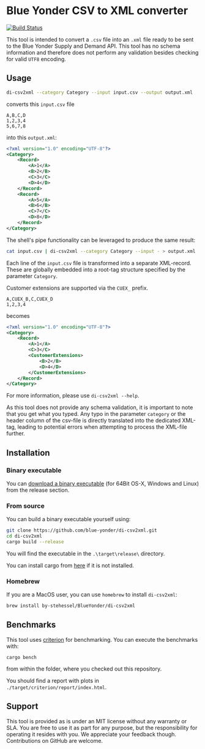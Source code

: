 # Blue Yonder CSV to XML converter

[![Build Status](https://travis-ci.org/blue-yonder/di-csv2xml.svg?branch=master)](https://travis-ci.org/blue-yonder/di-csv2xml)

This tool is intended to convert a `.csv` file into an `.xml` file ready to be sent to the
Blue Yonder Supply and Demand API. This tool has no schema information and therefore does not
perform any validation besides checking for valid `UTF8` encoding.

## Usage

```bash
di-csv2xml --category Category --input input.csv --output output.xml
```

converts this `input.csv` file

```csv
A,B,C,D
1,2,3,4
5,6,7,8
```

into this `output.xml`:

```xml
<?xml version="1.0" encoding="UTF-8"?>
<Category>
    <Record>
        <A>1</A>
        <B>2</B>
        <C>3</C>
        <D>4</D>
    </Record>
    <Record>
        <A>5</A>
        <B>6</B>
        <C>7</C>
        <D>8</D>
    </Record>
</Category>
```

The shell's pipe functionality can be leveraged to produce the same result:

```bash
cat input.csv | di-csv2xml --category Category --input - > output.xml
```

Each line of the `input.csv` file is transformed into a separate XML-record. These are globally
embedded into a root-tag structure specified by the parameter `Category`.

Customer extensions are supported via the `CUEX_` prefix.

```csv
A,CUEX_B,C,CUEX_D
1,2,3,4
```

becomes

```xml
<?xml version="1.0" encoding="UTF-8"?>
<Category>
    <Record>
        <A>1</A>
        <C>3</C>
        <CustomerExtensions>
            <B>2</B>
            <D>4</D>
        </CustomerExtensions>
    </Record>
</Category>
```

For more information, please use `di-csv2xml --help`.

As this tool does not provide any schema validation, it is important to note that you get what you typed.
Any typo in the parameter `category` or the header column of the csv-file is directly translated into the
dedicated XML-tag, leading to potential errors when attempting to process the XML-file further.

## Installation

### Binary executable

You can [download a binary executable](https://github.com/blue-yonder/di-csv2xml/releases) (for
64Bit OS-X, Windows and Linux) from the release section.

### From source

You can build a binary executable yourself using:

```bash
git clone https://github.com/blue-yonder/di-csv2xml.git
cd di-csv2xml
cargo build --release
```

You will find the executable in the `.\target\release\` directory.

You can install cargo from [here](https://rustup.rs) if it is not installed.

### Homebrew

If you are a MacOS user, you can use `homebrew` to install `di-csv2xml`:

```bash
brew install by-stehessel/BlueYonder/di-csv2xml
```

## Benchmarks

This tool uses [criterion](https://github.com/bheisler/criterion.rs) for benchmarking. You can execute the benchmarks with:

```shell
cargo bench
```

from within the folder, where you checked out this repository.

You should find a report with plots in `./target/criterion/report/index.html`.

## Support

This tool is provided as is under an MIT license without any warranty or SLA. You are free to use
it as part for any purpose, but the responsibility for operating it resides with you. We appreciate
your feedback though. Contributions on GitHub are welcome.

